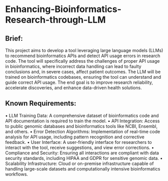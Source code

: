 # Enhancing-Bioinformatics-Research-through-LLM

## Brief:
This project aims to develop a tool leveraging large language models (LLMs) to recommend bioinformatics APIs and detect API usage errors in research code. The tool will specifically address the challenges of proper API usage in bioinformatics, where incorrect data handling can lead to faulty conclusions and, in severe cases, affect patient outcomes. The LLM will be trained on bioinformatics codebases, ensuring the tool can understand and guide correct API usage. The end goal is to improve research reliability, accelerate discoveries, and enhance data-driven health solutions.

## Known Requirements:
•	LLM Training Data: A comprehensive dataset of bioinformatics code and API documentation is required to train the model.
•	API Integration: Access to public genomic databases and bioinformatics tools like NCBI, Ensembl, and others.
•	Error Detection Algorithms: Implementation of real-time code analysis for API usage, including pattern recognition and corrective feedback.
•	User Interface: A user-friendly interface for researchers to interact with the tool, receive suggestions, and view error corrections.
•	Compliance and Security: Ensuring all interactions are compliant with data security standards, including HIPAA and GDPR for sensitive genomic data.
•	Scalability Infrastructure: Cloud or on-premise infrastructure capable of handling large-scale datasets and computationally intensive bioinformatics workflows.
